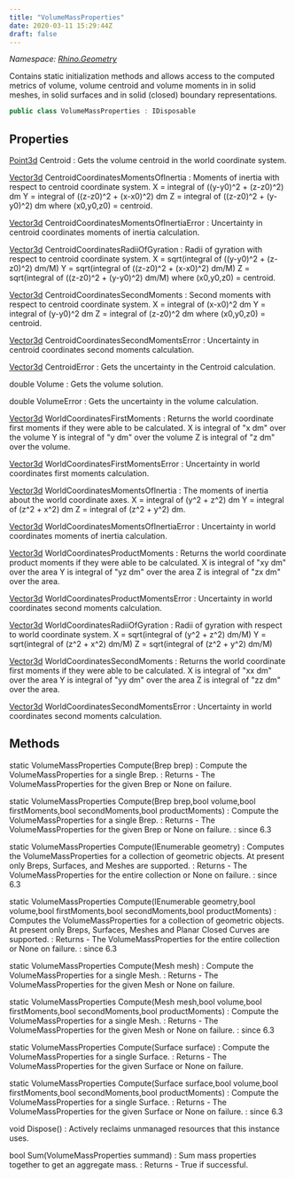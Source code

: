 ```yaml
---
title: "VolumeMassProperties"
date: 2020-03-11 15:29:44Z
draft: false
---
```


*Namespace: [Rhino.Geometry](../)*

Contains static initialization methods and allows access to the computed
   metrics of volume, volume centroid and volume moments in 
   in solid meshes, in solid surfaces and in solid (closed) boundary representations.
```cs
public class VolumeMassProperties : IDisposable
```
## Properties

[Point3d](/rhinocommon/rhino/geometry/point3d/) Centroid
: Gets the volume centroid in the world coordinate system.

[Vector3d](/rhinocommon/rhino/geometry/vector3d/) CentroidCoordinatesMomentsOfInertia
: Moments of inertia with respect to centroid coordinate system.
     X = integral of ((y-y0)^2 + (z-z0)^2) dm
     Y = integral of ((z-z0)^2 + (x-x0)^2) dm
     Z = integral of ((z-z0)^2 + (y-y0)^2) dm
     where (x0,y0,z0) = centroid.

[Vector3d](/rhinocommon/rhino/geometry/vector3d/) CentroidCoordinatesMomentsOfInertiaError
: Uncertainty in centroid coordinates moments of inertia calculation.

[Vector3d](/rhinocommon/rhino/geometry/vector3d/) CentroidCoordinatesRadiiOfGyration
: Radii of gyration with respect to centroid coordinate system.
     X = sqrt(integral of ((y-y0)^2 + (z-z0)^2) dm/M)
     Y = sqrt(integral of ((z-z0)^2 + (x-x0)^2) dm/M)
     Z = sqrt(integral of ((z-z0)^2 + (y-y0)^2) dm/M)
     where (x0,y0,z0) = centroid.

[Vector3d](/rhinocommon/rhino/geometry/vector3d/) CentroidCoordinatesSecondMoments
: Second moments with respect to centroid coordinate system.
     X = integral of (x-x0)^2 dm
     Y = integral of (y-y0)^2 dm
     Z = integral of (z-z0)^2 dm
     where (x0,y0,z0) = centroid.

[Vector3d](/rhinocommon/rhino/geometry/vector3d/) CentroidCoordinatesSecondMomentsError
: Uncertainty in centroid coordinates second moments calculation.

[Vector3d](/rhinocommon/rhino/geometry/vector3d/) CentroidError
: Gets the uncertainty in the Centroid calculation.

double Volume
: Gets the volume solution.

double VolumeError
: Gets the uncertainty in the volume calculation.

[Vector3d](/rhinocommon/rhino/geometry/vector3d/) WorldCoordinatesFirstMoments
: Returns the world coordinate first moments if they were able to be calculated.
     X is integral of "x dm" over the volume
     Y is integral of "y dm" over the volume
     Z is integral of "z dm" over the volume.

[Vector3d](/rhinocommon/rhino/geometry/vector3d/) WorldCoordinatesFirstMomentsError
: Uncertainty in world coordinates first moments calculation.

[Vector3d](/rhinocommon/rhino/geometry/vector3d/) WorldCoordinatesMomentsOfInertia
: The moments of inertia about the world coordinate axes.
     X = integral of (y^2 + z^2) dm
     Y = integral of (z^2 + x^2) dm
     Z = integral of (z^2 + y^2) dm.

[Vector3d](/rhinocommon/rhino/geometry/vector3d/) WorldCoordinatesMomentsOfInertiaError
: Uncertainty in world coordinates moments of inertia calculation.

[Vector3d](/rhinocommon/rhino/geometry/vector3d/) WorldCoordinatesProductMoments
: Returns the world coordinate product moments if they were able to be calculated.
     X is integral of "xy dm" over the area
     Y is integral of "yz dm" over the area
     Z is integral of "zx dm" over the area.

[Vector3d](/rhinocommon/rhino/geometry/vector3d/) WorldCoordinatesProductMomentsError
: Uncertainty in world coordinates second moments calculation.

[Vector3d](/rhinocommon/rhino/geometry/vector3d/) WorldCoordinatesRadiiOfGyration
: Radii of gyration with respect to world coordinate system.
     X = sqrt(integral of (y^2 + z^2) dm/M)
     Y = sqrt(integral of (z^2 + x^2) dm/M)
     Z = sqrt(integral of (z^2 + y^2) dm/M)

[Vector3d](/rhinocommon/rhino/geometry/vector3d/) WorldCoordinatesSecondMoments
: Returns the world coordinate first moments if they were able to be calculated.
     X is integral of "xx dm" over the area
     Y is integral of "yy dm" over the area
     Z is integral of "zz dm" over the area.

[Vector3d](/rhinocommon/rhino/geometry/vector3d/) WorldCoordinatesSecondMomentsError
: Uncertainty in world coordinates second moments calculation.
## Methods

static VolumeMassProperties Compute(Brep brep)
: Compute the VolumeMassProperties for a single Brep.
: Returns - The VolumeMassProperties for the given Brep or None on failure.

static VolumeMassProperties Compute(Brep brep,bool volume,bool firstMoments,bool secondMoments,bool productMoments)
: Compute the VolumeMassProperties for a single Brep.
: Returns - The VolumeMassProperties for the given Brep or None on failure.
: since 6.3

static VolumeMassProperties Compute(IEnumerable<GeometryBase> geometry)
: Computes the VolumeMassProperties for a collection of geometric objects. 
     At present only Breps, Surfaces, and Meshes are supported.
: Returns - The VolumeMassProperties for the entire collection or None on failure.
: since 6.3

static VolumeMassProperties Compute(IEnumerable<GeometryBase> geometry,bool volume,bool firstMoments,bool secondMoments,bool productMoments)
: Computes the VolumeMassProperties for a collection of geometric objects. 
     At present only Breps, Surfaces, Meshes and Planar Closed Curves are supported.
: Returns - The VolumeMassProperties for the entire collection or None on failure.
: since 6.3

static VolumeMassProperties Compute(Mesh mesh)
: Compute the VolumeMassProperties for a single Mesh.
: Returns - The VolumeMassProperties for the given Mesh or None on failure.

static VolumeMassProperties Compute(Mesh mesh,bool volume,bool firstMoments,bool secondMoments,bool productMoments)
: Compute the VolumeMassProperties for a single Mesh.
: Returns - The VolumeMassProperties for the given Mesh or None on failure.
: since 6.3

static VolumeMassProperties Compute(Surface surface)
: Compute the VolumeMassProperties for a single Surface.
: Returns - The VolumeMassProperties for the given Surface or None on failure.

static VolumeMassProperties Compute(Surface surface,bool volume,bool firstMoments,bool secondMoments,bool productMoments)
: Compute the VolumeMassProperties for a single Surface.
: Returns - The VolumeMassProperties for the given Surface or None on failure.
: since 6.3

void Dispose()
: Actively reclaims unmanaged resources that this instance uses.

bool Sum(VolumeMassProperties summand)
: Sum mass properties together to get an aggregate mass.
: Returns - True if successful.
